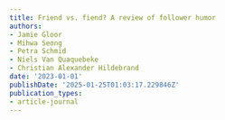 ```yaml
---
title: Friend vs. fiend? A review of follower humor
authors:
- Jamie Gloor
- Mihwa Seong
- Petra Schmid
- Niels Van Quaquebeke
- Christian Alexander Hildebrand
date: '2023-01-01'
publishDate: '2025-01-25T01:03:17.229846Z'
publication_types:
- article-journal
---
```

